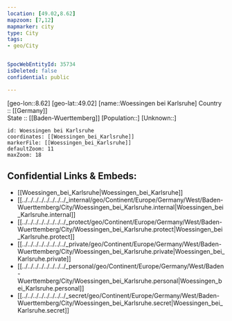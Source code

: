 ```yaml
---
location: [49.02,8.62] 
mapzoom: [7,12] 
mapmarker: city 
type: City
tags:
- geo/City


SpocWebEntityId: 35734
isDeleted: false
confidential: public

---
```

[geo-lon::8.62] 
[geo-lat::49.02] 
[name::Woessingen bei Karlsruhe] 
Country :: [[Germany]]  
State :: [[Baden-Wuerttemberg]] 
[Population::] 
[Unknown::] 


```leaflet
id: Woessingen bei Karlsruhe
coordinates: [[Woessingen_bei_Karlsruhe]] 
markerFile: [[Woessingen_bei_Karlsruhe]] 
defaultZoom: 11 
maxZoom: 18
```


## Confidential Links & Embeds: 
- [[Woessingen_bei_Karlsruhe|Woessingen_bei_Karlsruhe]]  
- [[../../../../../../../../_internal/geo/Continent/Europe/Germany/West/Baden-Wuerttemberg/City/Woessingen_bei_Karlsruhe.internal|Woessingen_bei_Karlsruhe.internal]] 
- [[../../../../../../../../_protect/geo/Continent/Europe/Germany/West/Baden-Wuerttemberg/City/Woessingen_bei_Karlsruhe.protect|Woessingen_bei_Karlsruhe.protect]] 
- [[../../../../../../../../_private/geo/Continent/Europe/Germany/West/Baden-Wuerttemberg/City/Woessingen_bei_Karlsruhe.private|Woessingen_bei_Karlsruhe.private]] 
- [[../../../../../../../../_personal/geo/Continent/Europe/Germany/West/Baden-Wuerttemberg/City/Woessingen_bei_Karlsruhe.personal|Woessingen_bei_Karlsruhe.personal]] 
- [[../../../../../../../../_secret/geo/Continent/Europe/Germany/West/Baden-Wuerttemberg/City/Woessingen_bei_Karlsruhe.secret|Woessingen_bei_Karlsruhe.secret]] 
